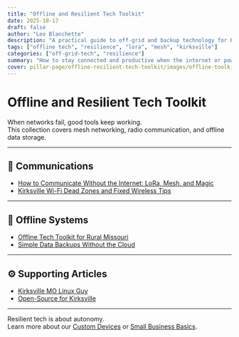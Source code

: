 ```yaml
---
title: "Offline and Resilient Tech Toolkit"
date: 2025-10-17
draft: false
author: "Leo Blanchette"
description: "A practical guide to off-grid and backup technology for Kirksville and rural Missouri."
tags: ["offline tech", "resilience", "lora", "mesh", "kirksville"]
categories: ["off-grid-tech", "resilience"]
summary: "How to stay connected and productive when the internet or power goes down."
cover: pillar-page/offline-resilient-tech-toolkit/images/offline-toolkit.jpg
---
```


# Offline and Resilient Tech Toolkit

When networks fail, good tools keep working.  
This collection covers mesh networking, radio communication, and offline data storage.

---

## 📡 Communications

- [How to Communicate Without the Internet: LoRa, Mesh, and Magic](/posts/mesh-lora-communications/)
- [Kirksville Wi-Fi Dead Zones and Fixed Wireless Tips](/posts/kirksville-wifi-dead-zones/)

---

## 🧰 Offline Systems

- [Offline Tech Toolkit for Rural Missouri](/posts/offline-tech-toolkit/)
- [Simple Data Backups Without the Cloud](/posts/simple-data-backups-without-the-cloud/)

---

## ⚙️ Supporting Articles

- [Kirksville MO Linux Guy](/posts/kirksville-mo-linux-guy/)
- [Open-Source for Kirksville](/posts/open-source-for-kirksville/)

---

Resilient tech is about autonomy.  
Learn more about our [Custom Devices](/services/custom-devices/) or [Small Business Basics](/services/small-business-basics/).
